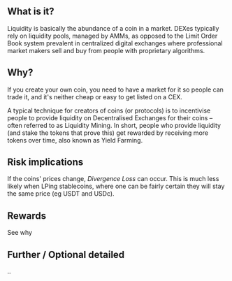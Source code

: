 ## What is it?

Liquidity is basically the abundance of a coin in a market. DEXes typically rely on liquidity pools, managed by AMMs,
as opposed to the Limit Order Book system prevalent in centralized digital exchanges where professional market makers
sell and buy from people with proprietary algorithms.

## Why?

If you create your own coin, you need to have a market for it so people can trade it, and it's neither cheap or easy to get listed on a
CEX.

A typical technique for creators of coins (or protocols) is to incentivise people to provide liquidity on Decentralised
Exchanges for their coins – often referred to as Liquidity Mining. In short, people who provide liquidity (and stake the
tokens that prove this) get rewarded by receiving more tokens over time, also known as Yield Farming.

## Risk implications

If the coins' prices change, _Divergence Loss_ can occur. This is much less likely when LPing stablecoins, where one can be fairly certain they will stay the same price (eg USDT and USDc).

## Rewards

See why

## Further / Optional detailed

..
